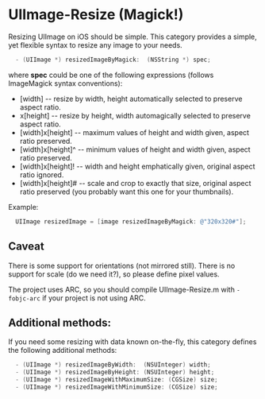 UIImage-Resize (Magick!)
========================

Resizing UIImage on iOS should be simple. This category provides a simple, yet flexible syntax to resize any image to your needs.

```objective-c
  - (UIImage *) resizedImageByMagick:  (NSString *) spec;
```

where **spec** could be one of the following expressions (follows ImageMagick syntax conventions):

- [width] -- resize by width, height automatically selected to preserve aspect ratio.
- x[height] -- resize by height, width automagically selected to preserve aspect ratio.
- [width]x[height] -- maximum values of height and width given, aspect ratio preserved.
- [width]x[height]^ -- minimum values of height and width given, aspect ratio preserved.
- [width]x[height]! -- width and height emphatically given, original aspect ratio ignored.
- [width]x[height]# -- scale and crop to exactly that size, original aspect ratio preserved (you probably want this one for your thumbnails).

Example:

```objective-c
  UIImage resizedImage = [image resizedImageByMagick: @"320x320#"];
```

Caveat
------

There is some support for orientations (not mirrored still). There is no support for scale (do we need it?), so please define pixel values.

The project uses ARC, so you should compile UIImage-Resize.m with ```-fobjc-arc``` if your project is not using ARC.

Additional methods:
-------------------

If you need some resizing with data known on-the-fly, this category defines the following additional methods:

```objective-c
  - (UIImage *) resizedImageByWidth:  (NSUInteger) width;
  - (UIImage *) resizedImageByHeight: (NSUInteger) height;
  - (UIImage *) resizedImageWithMaximumSize: (CGSize) size;
  - (UIImage *) resizedImageWithMinimumSize: (CGSize) size;
```
